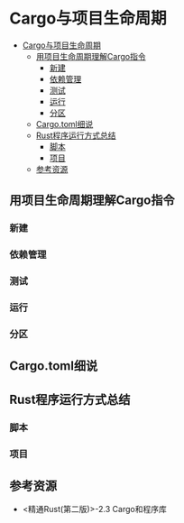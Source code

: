 # Cargo与项目生命周期

<!--ts-->
* [Cargo与项目生命周期](#cargo与项目生命周期)
   * [用项目生命周期理解Cargo指令](#用项目生命周期理解cargo指令)
      * [新建](#新建)
      * [依赖管理](#依赖管理)
      * [测试](#测试)
      * [运行](#运行)
      * [分区](#分区)
   * [Cargo.toml细说](#cargotoml细说)
   * [Rust程序运行方式总结](#rust程序运行方式总结)
      * [脚本](#脚本)
      * [项目](#项目)
   * [参考资源](#参考资源)

<!-- Created by https://github.com/ekalinin/github-markdown-toc -->
<!-- Added by: runner, at: Tue Jun 14 15:54:16 UTC 2022 -->

<!--te-->

## 用项目生命周期理解Cargo指令

### 新建

### 依赖管理

### 测试

### 运行

### 分区

## Cargo.toml细说

## Rust程序运行方式总结

### 脚本

### 项目

## 参考资源
- <精通Rust(第二版)>-2.3 Cargo和程序库